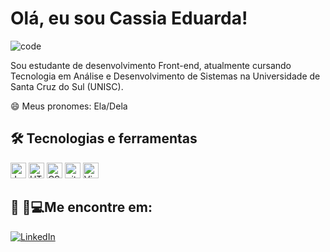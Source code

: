 # Olá, eu sou Cassia Eduarda!

![code](https://user-images.githubusercontent.com/80048051/226607683-e9b692b9-0ba6-44ff-8333-dadc2cca2419.gif) 


Sou estudante de desenvolvimento Front-end, atualmente cursando Tecnologia em Análise e Desenvolvimento de Sistemas na Universidade de Santa Cruz do Sul (UNISC).

😄 Meus pronomes: Ela/Dela


 ## 🛠  Tecnologias e ferramentas
<a name="learning-now"></a> 

<img src="https://img.shields.io/badge/JavaScript-282C34?logo=javascript&logoColor=F7DF1E" alt="JavaScript logo" title="JavaScript" height="25" /> <img src="https://img.shields.io/badge/HTML5-282C34?logo=html5&logoColor=E34F26" alt="HTML5 logo" title="HTML5" height="25" /> <img src="https://img.shields.io/badge/CSS3-282C34?logo=css3&logoColor=1572B6" alt="CSS3 logo" title="CSS3" height="25" /> <img src="https://img.shields.io/badge/git-282C34?logo=git&logoColor=F05032" alt="git logo" title="git" height="25" /> <img src="https://img.shields.io/badge/VS%20Code-282C34?logo=visual-studio-code&logoColor=007ACC" alt="Visual Studio Code logo" title="Visual Studio Code" height="25" />


## 👩 🏻‍💻Me encontre em:

<a href="https://www.linkedin.com/in/cassia-eduarda-scherer/" target="_blank">
    <img src="https://img.shields.io/badge/linkedin-%230077B5.svg?&style=for-the-badge&logo=linkedin&logoColor=white&color=071A2C" alt="LinkedIn"/>
</a>
